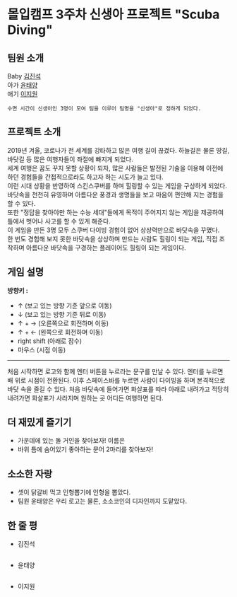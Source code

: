 # 몰입캠프 3주차 신생아 프로젝트 "Scuba Diving"
## 팀원 소개
Baby [김진석](https://github.com/bluejeans98)  
아가 [윤태양](https://github.com/hotsunchip)  
애기 [이지원](https://github.com/Rudolf0328)  
```
수면 시간이 신생아인 3명이 모여 팀을 이루어 팀명을 "신생아"로 정하게 되었다.
```

## 프로젝트 소개
2019년 겨울, 코로나가 전 세계를 강타하고 많은 여행 길이 끊겼다. 하늘길은 물론 땅길, 바닷길 등 많은 여행자들이 좌절에 빠지게 되었다.  
세계 여행은 꿈도 꾸지 못할 상황이 되자, 많은 사람들은 발전된 기술을 이용해 이전에 하던 경험들을 간접적으로라도 하고자 하는 시도가 늘고 있다.  
이런 시대 상황을 반영하여 스킨스쿠버를 하며 힐링할 수 있는 게임을 구상하게 되었다. 바닷속을 천천히 유영하며 아름다운 풍경과 생명들을 보고 마음이 편안해 지는 경험을 할 수 있다.  
또한 "정답을 찾아야만 하는 수능 세대"들에게 목적이 주어지지 않는 게임을 제공하여 틀에서 벗어나 사고를 할 수 있게 해준다.  
이 게임을 만든 3명 모두 스쿠버 다이빙 경험이 없어 상상력만으로 바닷속을 꾸몄다.  
한 번도 경험해 보지 못한 바닷속을 상상하며 만드는 사람도 힐링이 되는 게임, 직접 조작하며 아름다운 바닷속을 구경하는 플레이어도 힐링이 되는 게임이다.

## 게임 설명
**방향키 :**
- ↑ (보고 있는 방향 기준 앞으로 이동) 
- ↓ (보고 있는 방향 기준 뒤로 이동) 
- ↑ + → (오른쪽으로 회전하며 이동) 
- ↑ + ← (왼쪽으로 회전하며 이동)  
- right shift (아래로 잠수) 
- 마우스 (시점 이동)  
***
처음 시작하면 로고와 함께 엔터 버튼을 누르라는 문구를 만날 수 있다. 엔터를 누르면 배 위로 시점이 전환된다.
이후 스페이스바를 누르면 사람이 다이빙을 하며 본격적으로 바닷 속을 즐길 수 있다.
처음 바닷속에 들어가면 화살표를 따라 아래로 내려가고 적당히 내려가면 화살표가 사라지며 원하는 곳 어디든 여행하면 된다.

## 더 재밌게 즐기기
- 가운데에 있는 돌 거인을 찾아보자! 이름은
- 바위 틈에 숨어있기 좋아하는 문어 2마리를 찾아보자!

## 소소한 자랑
- 셋이 닭갈비 먹고 인형뽑기에 인형을 뽑았다.
- 팀원 윤태양은 우리 로고는 물론, 소소코인의 디자인까지 도맡았다.

## 한 줄 평
- 김진석
```
```
- 윤태양
```
```
- 이지원
```
```
